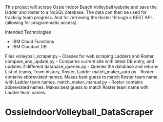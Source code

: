 This project will scrape Ossie Indoor Beach Volleyball website and save the ladder and roster to a NoSQL database.
The data can then be used for tracking team progress.
And for retrieving the Roster through a REST API. (allowing for programmatic access).

Intended Technologies
 - IBM Cloud Functions
 - IBM Cloudant DB

Files
volleyball_scraper.py - Classes for web scraping Ladders and Roster
compare_and_update.py - Compares current site with latest DB entry, and updates if different
database_queries.py - Queries the database and returns List of teams, Team history, Roster, Ladder
match_maker_auto.py - Roster contains abbreviated names. Makes best guess to match Roster team name with Ladder team names.
match_maker_manual.py - Roster contains abbreviated names. Makes best guess to match Roster team name with Ladder team names.


# OssieIndoorVolleyball_DataScraper
